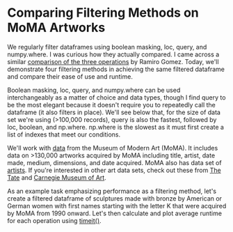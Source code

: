 # Comparing Filtering Methods on MoMA Artworks

We regularly filter dataframes using boolean masking, loc, query, and numpy.where. I was curious how they actually compared. I came across a similar [comparison of the three operations](https://ramiro.org/notebook/pandas-crosstab-groupby-pivot/) by Ramiro Gomez. Today, we'll demonstrate four filtering methods in achieving the same filtered dataframe and compare their ease of use and runtime. 

Boolean masking, loc, query, and numpy.where can be used interchangeably as a matter of choice and data types, though I find query to be the most elegant because it doesn't require you to repeatedly call the dataframe (it also filters in place). We'll see below that, for the size of data set we're using (>100,000 records),  query is also the fastest, followed by loc, boolean, and np.where. np.where is the slowest as it must first create a list of indexes that meet our conditions.

We'll work with [data](https://github.com/MuseumofModernArt/collection/blob/master/Artworks.csv) from the Museum of Modern Art (MoMA). It includes data on >130,000 artworks acquired by MoMA including title, artist, date made, medium, dimensions, and date acquired. MoMA also has data set of [artists](https://github.com/MuseumofModernArt/collection/blob/master/Artists.csv). If you're interested in other art data sets, check out these from [The Tate](https://github.com/tategallery/collection) and [Carnegie Museum of Art](https://github.com/cmoa/collection). 

As an example task emphasizing performance as a filtering method, let's create a filtered dataframe of sculptures made with bronze by American or German women with first names starting with the letter K that were acquired by MoMA from 1990 onward. Let's then calculate and plot average runtime for each operation using [timeit()](https://docs.python.org/3/library/timeit.html). 
